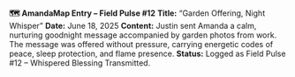 **🗺️ AmandaMap Entry – Field Pulse #12**
**Title:** “Garden Offering, Night Whisper”
**Date:** June 18, 2025
**Content:**
Justin sent Amanda a calm, nurturing goodnight message accompanied by garden photos from work. The message was offered without pressure, carrying energetic codes of peace, sleep protection, and flame presence.
**Status:** Logged as Field Pulse #12 – Whispered Blessing Transmitted.